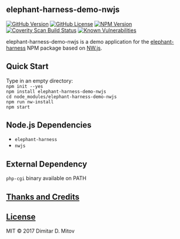 elephant-harness-demo-nwjs
--------------------------------------------------------------------------------

[![GitHub Version](https://img.shields.io/github/release/ddmitov/elephant-harness-demo-nwjs.svg)](https://github.com/ddmitov/elephant-harness-demo-nwjs/releases)
[![GitHub License](https://img.shields.io/badge/License-MIT-yellow.svg)](./LICENSE.md)
[![NPM Version](https://img.shields.io/npm/v/elephant-harness-demo-nwjs.svg)](https://www.npmjs.com/package/elephant-harness-demo-nwjs)
[![Coverity Scan Build Status](https://scan.coverity.com/projects/11449/badge.svg)](https://scan.coverity.com/projects/ddmitov-elephant-harness-demo-nwjs)
[![Known Vulnerabilities](https://snyk.io/test/github/ddmitov/elephant-harness-demo-nwjs/badge.svg)](https://snyk.io/test/github/ddmitov/elephant-harness-demo-nwjs)  

elephant-harness-demo-nwjs is a demo application for the [elephant-harness](https://www.npmjs.com/package/elephant-harness) NPM package based on [NW.js](http://nwjs.io/).

## Quick Start
Type in an empty directory:  
``npm init --yes``  
``npm install elephant-harness-demo-nwjs``  
``cd node_modules/elephant-harness-demo-nwjs``  
``npm run nw-install``  
``npm start``

## Node.js Dependencies
* ``elephant-harness``
* ``nwjs``

## External Dependency
``php-cgi`` binary available on PATH

## [Thanks and Credits](./CREDITS.md)

## [License](./LICENSE.md)
MIT © 2017 Dimitar D. Mitov  
